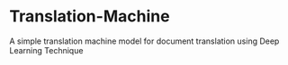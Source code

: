 # Translation-Machine
A simple translation machine model for document translation using Deep Learning Technique

